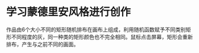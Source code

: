 # 学习蒙德里安风格进行创作

作品由6个大小不同的矩形随机排布在画布上组成，利用随机函数赋予不同类别矩形不同程度的灰，同一种类的矩形颜色也不完全相同。鼠标点击屏幕，矩形会重新排布，产生与之前不同的画面。
